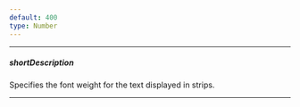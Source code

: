 ```yaml
---
default: 400
type: Number
---
```

---
##### shortDescription
Specifies the font weight for the text displayed in strips.

---
